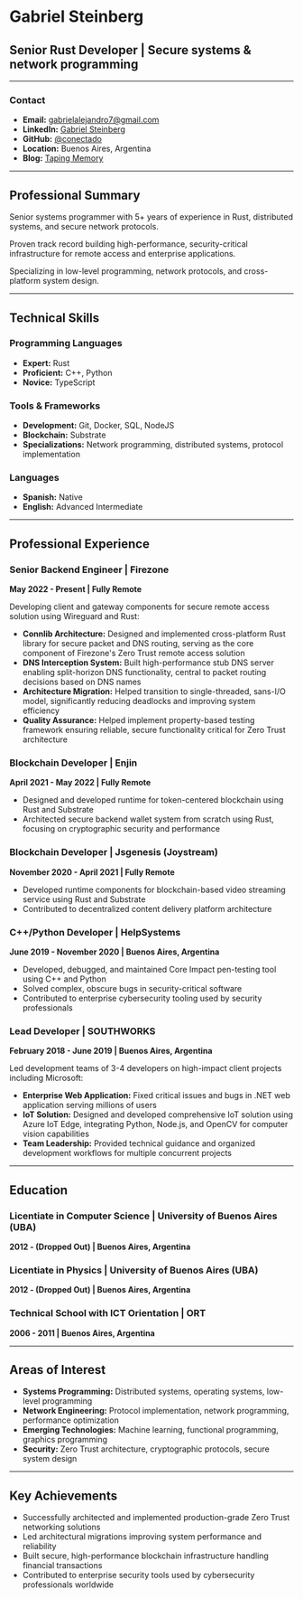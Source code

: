 # Gabriel Steinberg
## Senior Rust Developer | Secure systems & network programming

---

### Contact
- **Email:** gabrielalejandro7@gmail.com
- **LinkedIn:** [Gabriel Steinberg](https://www.linkedin.com/in/gabriel-s-40186a155/)
- **GitHub:** [@conectado](https://github.com/conectado)
- **Location:** Buenos Aires, Argentina
- **Blog:** [Taping Memory](https://taping-memory.dev/)

---

## Professional Summary

Senior systems programmer with 5+ years of experience in Rust, distributed systems, and secure network protocols.

Proven track record building high-performance, security-critical infrastructure for remote access and enterprise applications.

Specializing in low-level programming, network protocols, and cross-platform system design.

---

## Technical Skills

### Programming Languages
- **Expert:** Rust
- **Proficient:** C++, Python
- **Novice:** TypeScript

### Tools & Frameworks
- **Development:** Git, Docker, SQL, NodeJS
- **Blockchain:** Substrate
- **Specializations:** Network programming, distributed systems, protocol implementation

### Languages
- **Spanish:** Native
- **English:** Advanced Intermediate

---

## Professional Experience

### Senior Backend Engineer | Firezone
**May 2022 - Present | Fully Remote**

Developing client and gateway components for secure remote access solution using Wireguard and Rust:

- **Connlib Architecture:** Designed and implemented cross-platform Rust library for secure packet and DNS routing, serving as the core component of Firezone's Zero Trust remote access solution
- **DNS Interception System:** Built high-performance stub DNS server enabling split-horizon DNS functionality, central to packet routing decisions based on DNS names
- **Architecture Migration:** Helped transition to single-threaded, sans-I/O model, significantly reducing deadlocks and improving system efficiency
- **Quality Assurance:** Helped implement property-based testing framework ensuring reliable, secure functionality critical for Zero Trust architecture

### Blockchain Developer | Enjin  
**April 2021 - May 2022 | Fully Remote**

- Designed and developed runtime for token-centered blockchain using Rust and Substrate
- Architected secure backend wallet system from scratch using Rust, focusing on cryptographic security and performance

### Blockchain Developer | Jsgenesis (Joystream)
**November 2020 - April 2021 | Fully Remote**

- Developed runtime components for blockchain-based video streaming service using Rust and Substrate
- Contributed to decentralized content delivery platform architecture

### C++/Python Developer | HelpSystems
**June 2019 - November 2020 | Buenos Aires, Argentina**

- Developed, debugged, and maintained Core Impact pen-testing tool using C++ and Python
- Solved complex, obscure bugs in security-critical software
- Contributed to enterprise cybersecurity tooling used by security professionals

### Lead Developer | SOUTHWORKS
**February 2018 - June 2019 | Buenos Aires, Argentina**

Led development teams of 3-4 developers on high-impact client projects including Microsoft:

- **Enterprise Web Application:** Fixed critical issues and bugs in .NET web application serving millions of users
- **IoT Solution:** Designed and developed comprehensive IoT solution using Azure IoT Edge, integrating Python, Node.js, and OpenCV for computer vision capabilities
- **Team Leadership:** Provided technical guidance and organized development workflows for multiple concurrent projects

---

## Education

### Licentiate in Computer Science | University of Buenos Aires (UBA)
**2012 - (Dropped Out) | Buenos Aires, Argentina**

### Licentiate in Physics | University of Buenos Aires (UBA)  
**2012 - (Dropped Out) | Buenos Aires, Argentina**

### Technical School with ICT Orientation | ORT
**2006 - 2011 | Buenos Aires, Argentina**

---

## Areas of Interest

- **Systems Programming:** Distributed systems, operating systems, low-level programming
- **Network Engineering:** Protocol implementation, network programming, performance optimization
- **Emerging Technologies:** Machine learning, functional programming, graphics programming
- **Security:** Zero Trust architecture, cryptographic protocols, secure system design

---

## Key Achievements

- Successfully architected and implemented production-grade Zero Trust networking solutions
- Led architectural migrations improving system performance and reliability
- Built secure, high-performance blockchain infrastructure handling financial transactions
- Contributed to enterprise security tools used by cybersecurity professionals worldwide
